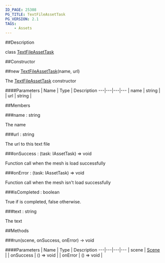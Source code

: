 ```yaml
---
ID_PAGE: 25308
PG_TITLE: TextFileAssetTask
PG_VERSION: 2.1
TAGS:
    - Assets
---
```

##Description

class [TextFileAssetTask](/classes/2.2-alpha/TextFileAssetTask)



##Constructor

##new [TextFileAssetTask](/classes/2.2-alpha/TextFileAssetTask)(name, url)

The [TextFileAssetTask](/classes/2.2-alpha/TextFileAssetTask) constructor

####Parameters
 | Name | Type | Description
---|---|---|---
 | name | string | 
 | url | string | 

##Members

###name : string

The name

###url : string

The url to this text file

###onSuccess : (task: IAssetTask) =&gt; void

Function call when the mesh is load successfully

###onError : (task: IAssetTask) =&gt; void

Function call when the mesh isn't load successfully

###isCompleted : boolean

True if is completed, false otherwise.

###text : string

The text

##Methods

###run(scene, onSuccess, onError) &rarr; void



####Parameters
 | Name | Type | Description
---|---|---|---
 | scene | [Scene](/classes/2.2-alpha/Scene) | 
 | onSuccess | () =&gt; void | 
 | onError | () =&gt; void | 


